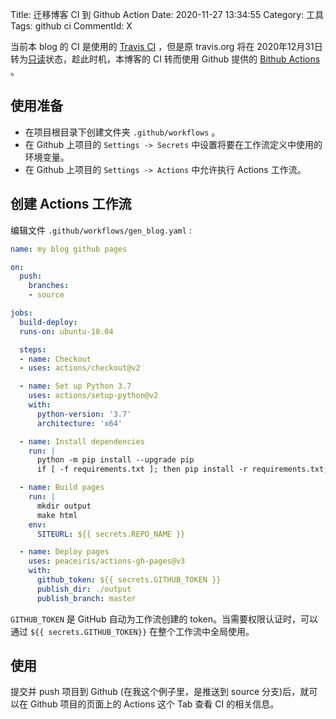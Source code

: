 Title: 迁移博客 CI 到 Github Action
Date: 2020-11-27 13:34:55
Category: 工具
Tags: github ci
CommentId: X


当前本 blog 的 CI 是使用的 [Travis CI](https://travis-ci.org/) ，但是原 travis.org 将在 2020年12月31日转为[只读](https://docs.travis-ci.com/user/migrate/open-source-repository-migration/#frequently-asked-questions)状态，趁此时机，本博客的 CI 转而使用 Github 提供的 [Bithub Actions](https://docs.github.com/cn/free-pro-team@latest/actions) 。

<!-- PELICAN_END_SUMMARY -->


## 使用准备

- 在项目根目录下创建文件夹 `.github/workflows` 。
- 在 Github 上项目的 `Settings -> Secrets` 中设置将要在工作流定义中使用的环境变量。
- 在 Github 上项目的 `Settings -> Actions` 中允许执行 Actions 工作流。


## 创建 Actions 工作流

编辑文件 `.github/workflows/gen_blog.yaml` :

```yaml
name: my blog github pages

on:
  push:
    branches:
    - source

jobs:
  build-deploy:
  runs-on: ubuntu-18.04

  steps:
  - name: Checkout
  - uses: actions/checkout@v2

  - name: Set up Python 3.7
    uses: actions/setup-python@v2
    with:
      python-version: '3.7'
      architecture: 'x64'

  - name: Install dependencies
    run: |
      python -m pip install --upgrade pip
      if [ -f requirements.txt ]; then pip install -r requirements.txt; fi

  - name: Build pages
    run: |
      mkdir output
      make html
    env:
      SITEURL: ${{ secrets.REPO_NAME }}

  - name: Deploy pages
    uses: peaceiris/actions-gh-pages@v3
    with:
      github_token: ${{ secrets.GITHUB_TOKEN }}
      publish_dir: ./output
      publish_branch: master

```

`GITHUB_TOKEN` 是 GitHub 自动为工作流创建的 token。当需要权限认证时，可以通过 `${{ secrets.GITHUB_TOKEN}}` 在整个工作流中全局使用。


## 使用

提交并 push 项目到 Github (在我这个例子里，是推送到 source 分支)后，就可以在 Github 项目的页面上的 Actions 这个 Tab 查看 CI 的相关信息。
